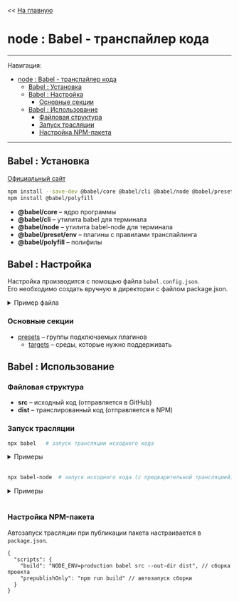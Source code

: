 << [На главную](../README.md)

# node : Babel - транспайлер кода

---

Навигация:

- [node : Babel - транспайлер кода](#node--babel---транспайлер-кода)
  - [Babel : Установка](#babel--установка)
  - [Babel : Настройка](#babel--настройка)
    - [Основные секции](#основные-секции)
  - [Babel : Использование](#babel--использование)
    - [Файловая структура](#файловая-структура)
    - [Запуск трасляции](#запуск-трасляции)
    - [Настройка NPM-пакета](#настройка-npm-пакета)

---

## Babel : Установка

[Официальный сайт](https://babeljs.io/)

```bash
npm install --save-dev @babel/core @babel/cli @babel/node @babel/preset-env
npm install @babel/polyfill
```

- **@babel/core** – ядро программы
- **@babel/cli** – утилита babel для терминала
- **@babel/node** – утилита babel-node для терминала
- **@babel/preset/env** – плагины с правилами транспайлинга
- **@babel/polyfill** – полифилы

## Babel : Настройка

Настройка производится с помощью файла `babel.config.json`.<br>
Его необходимо создать вручную в директории с файлом package.json.

<details>
<summary>Пример файла</summary>

```jsonc
{
  "presets": [
    [
      "@babel/env",
      {
        "targets": {
          "node": "current",
          "edge": "17",
          "firefox": "60",
          "chrome": "67",
          "safari": "11.1"
        }
      }
    ]
  ]
}
```

</details>

### Основные секции

- [presets](https://babeljs.io/docs/en/presets) – группы подключаемых плагинов
  - [targets](https://babeljs.io/docs/en/babel-preset-env#targets) – среды, которые нужно поддерживать

## Babel : Использование

### Файловая структура

- **src** – исходный код (отправляется в GitHub)
- **dist** – транслированный код (отправляется в NPM)

### Запуск трасляции

```bash
npx babel   # запуск трансляции исходного кода
```

<details>
<summary>Примеры</summary>

```bash
npx babel <dir> --out-dir <dir>       # транслировать все файлы из одной директории в другую
npx babel <file> --out-file <file>    # транслировать код из одного файла в другой
npx babel ____ --source-maps          # добавить source map (файлом)
npx babel ____ --source-maps inline   # добавить source map (комментарияем)
```

</details><br>

```bash
npx babel-node  # запуск исходного кода (с предварительной трансляцией)
```

<details>
<summary>Примеры</summary>

```bash
npx babel-node <file>   # запуск кода из файла
```

</details><br>

### Настройка NPM-пакета

Автозапуск трасляции при публикации пакета настраивается в `package.json`.

```jsonc
{
  "scripts": {
    "build": "NODE_ENV=production babel src --out-dir dist", // сборка проекта
    "prepublishOnly": "npm run build" // автозапуск сборки
  }
}
```
